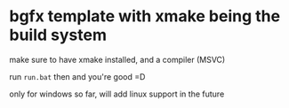 # bgfx template with xmake being the build system



make sure to have xmake installed, and a compiler (MSVC)

run `run.bat` then and you're good =D

only for windows so far, will add linux support in the future
